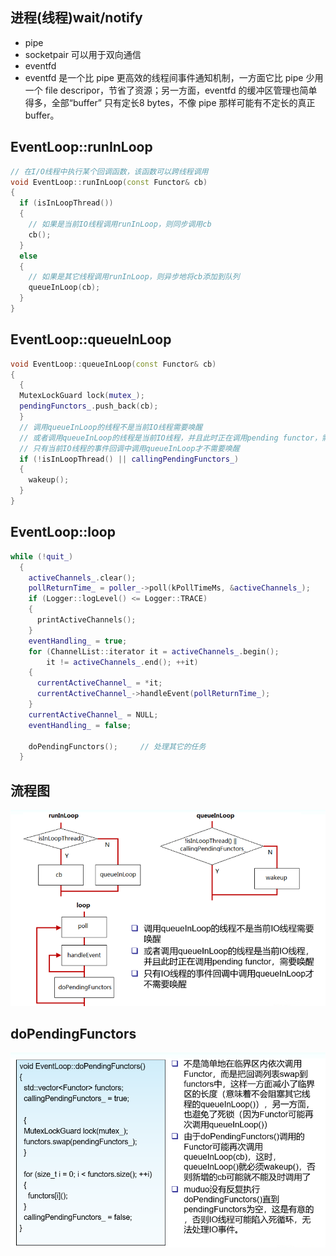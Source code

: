 ## 进程(线程)wait/notify
 - pipe
 - socketpair   可以用于双向通信
 - eventfd
 - eventfd 是一个比 pipe 更高效的线程间事件通知机制，一方面它比 pipe 少用一个 file descripor，节省了资源；另一方面，eventfd 的缓冲区管理也简单得多，全部“buffer” 只有定长8 bytes，不像 pipe 那样可能有不定长的真正 buffer。

## EventLoop::runInLoop
```c++
// 在I/O线程中执行某个回调函数，该函数可以跨线程调用
void EventLoop::runInLoop(const Functor& cb)
{
  if (isInLoopThread())
  {
    // 如果是当前IO线程调用runInLoop，则同步调用cb
    cb();
  }
  else
  {
    // 如果是其它线程调用runInLoop，则异步地将cb添加到队列
    queueInLoop(cb);
  }
}
```

## EventLoop::queueInLoop
```c++
void EventLoop::queueInLoop(const Functor& cb)
{
  {
  MutexLockGuard lock(mutex_);
  pendingFunctors_.push_back(cb);
  }
  // 调用queueInLoop的线程不是当前IO线程需要唤醒
  // 或者调用queueInLoop的线程是当前IO线程，并且此时正在调用pending functor，需要唤醒
  // 只有当前IO线程的事件回调中调用queueInLoop才不需要唤醒
  if (!isInLoopThread() || callingPendingFunctors_)
  {
    wakeup();
  }
}
```

## EventLoop::loop
```c++
while (!quit_)
  {
    activeChannels_.clear();
    pollReturnTime_ = poller_->poll(kPollTimeMs, &activeChannels_);
    if (Logger::logLevel() <= Logger::TRACE)
    {
      printActiveChannels();
    }
    eventHandling_ = true;
    for (ChannelList::iterator it = activeChannels_.begin();
        it != activeChannels_.end(); ++it)
    {
      currentActiveChannel_ = *it;
      currentActiveChannel_->handleEvent(pollReturnTime_);
    }
    currentActiveChannel_ = NULL;
    eventHandling_ = false;

    doPendingFunctors();     // 处理其它的任务
  }

```

## 流程图
![avatar](./src/35.PNG)

## doPendingFunctors
![avatar](./src/36.PNG)